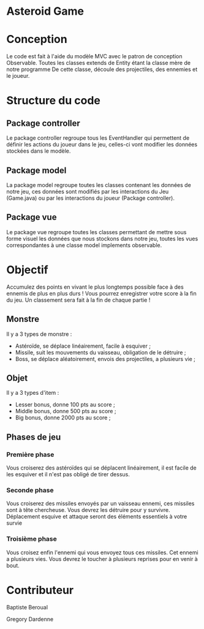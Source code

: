 # Asteroid Game


# Conception

Le code est fait à l'aide du modèle MVC avec le patron de conception Observable.
Toutes les classes extends de Entity étant la classe mère de notre programme
De cette classe, découle des projectiles, des ennemies et le joueur.

# Structure du code

## Package controller
Le package controller regroupe tous les EventHandler qui permettent de définir
les actions du joueur dans le jeu, celles-ci vont modifier les données stockées
dans le modèle.

## Package model

La package model regroupe toutes les classes contenant les données de notre
jeu, ces données sont modifiés par les interactions du Jeu (Game.java) ou
par les interactions du joueur (Package controller).

## Package vue

Le package vue regroupe toutes les classes permettant de mettre sous forme
visuel les données que nous stockons dans notre jeu, toutes les vues correspondantes
à une classe model implements observable.

# Objectif

Accumulez des points en vivant le plus longtemps possible face à des ennemis de plus en plus durs !
Vous pourrez enregistrer votre score à la fin du jeu.
Un classement sera fait à la fin de chaque partie !


## Monstre

Il y a 3 types de monstre :
 - Astéroïde, se déplace linéairement, facile à esquiver ;
 - Missile, suit les mouvements du vaisseau, obligation de le détruire ;
 - Boss, se déplace aléatoirement, envois des projectiles, a plusieurs vie ;

## Objet

Il y a 3 types d'item :
 - Lesser bonus, donne 100 pts au score ;
 - Middle bonus, donne 500 pts au score ;
 - Big bonus, donne 2000 pts au score ;

## Phases de jeu
### Première phase
Vous croiserez des astéroïdes qui se déplacent linéairement, il est facile de les esquiver et 
il n'est pas obligé de tirer dessus.

### Seconde phase
Vous croiserez des missiles envoyés par un vaisseau ennemi, ces missiles sont à tête chercheuse.
Vous devrez les détruire pour y survivre. Déplacement esquive et attaque seront des éléments essentiels
à votre survie

### Troisième phase
Vous croisez enfin l'ennemi qui vous envoyez tous ces missiles. Cet ennemi a plusieurs vies.
Vous devrez le toucher à plusieurs reprises pour en venir à bout.

# Contributeur
Baptiste Beroual

Gregory Dardenne
